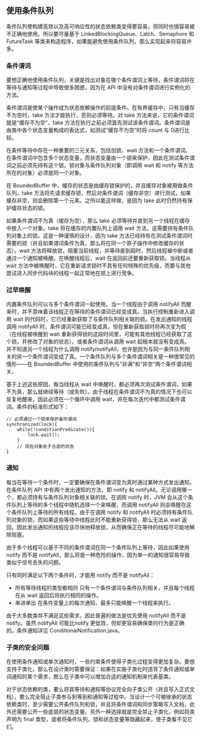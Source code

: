 ## 使用条件队列 ##

条件队列使构建高效以及高可响应性的状态依赖类变得更容易，但同时也很容易被不正确地使用。所以要尽量基于 LinkedBlockingQueue、Latch、Semaphore 和 FutureTask 等类来构造程序，如果能避免使用条件队列，那么实现起来将容易许多。

### 条件谓词

要想正确地使用条件队列，关键是找出对象在哪个条件谓词上等待。条件谓词将在等待与通知等过程中导致很多困惑，因为在 API 中没有对条件谓词进行实例化的方法。

条件谓词是使某个操作成为状态依赖操作的前提条件。在有界缓存中，只有当缓存不为空时，take 方法才能执行，否则必须等待。对 take 方法来说，它的条件谓词就是“缓存不为空”，take 方法在执行之前必须首先测试该条件谓词。条件谓词是由类中各个状态变量构成的表达式，如测试“缓存不为空”时将 count 与 0进行比较。

在条件等待中存在一种重要的三元关系，包括加锁、wait 方法和一个条件谓词。在条件谓词中包含多个状态变量，而状态变量由一个锁来保护，因此在测试条件谓词之前必须先持有这个锁。锁对象与条件队列对象（即调用 wait 和 notify 等方法所在的对象）必须是同一个对象。

在 BoundedBuffer 中，缓存的状态是由缓存锁保护的，并且缓存对象被用做条件队列。take 方法将先请求缓存锁，然后对条件谓词（缓存非空）进行测试，如果缓存非空，则会删除第一个元素。之所以能这样做，是因为 take 此时仍然持有保护缓存状态的锁。

如果条件谓词不为真（缓存为空），那么 take 必须等待并直到另一个线程在缓存中放入一个对象。take 将在缓存的内置队列上调用 wait 方法，这需要持有条件队列对象上的锁。这是一种谨慎的设计，因为 take 方法已经持有在测试条件谓词时需要的锁（并且如果谓词条件为真，那么将在同一个原子操作中修改缓存的状态）。wait 方法将释放锁，阻塞当前线程，并等待直到超时，然后线程被中断或者通过一个通知被唤醒。在唤醒线程后，wait 在返回前还要重新获取锁。当线程从 wait 方法中被唤醒时，它在重新请求锁时不具有任何特殊的优先级，而要与其他尝试进入同步代码块的线程一起正常地在锁上进行竞争。

### 过早唤醒

内置条件队列可以与多个条件谓词一起使用。当一个线程由于调用 notifyAll 而醒来时，并不意味着该线程正在等待的条件谓词已经变成真。当执行控制重新进入调用 wait 的代码时，它已经重新获取了与条件队列相关联的锁。在发出通知的线程调用 notifyAll 时，条件谓词可能已经变成真，但在重新获取锁时将再次变为假（在线程被唤醒到 wait 重新获得锁的这段时间里，可能有其他线程已经获取了这个锁，并修改了对象的状态）。或者条件谓词从调用 wait 起根本就没有变成真。并不知道另一个线程为什么调用 notify/notifyAll，也许是因为与同一条件队列相关的另一个条件谓词变成了真。一个条件队列与多个条件谓词相关是一种很常见的情形——在 BoundedBuffer 中使用的条件队列与“非满”和“非空”两个条件谓词相关。

基于上述这些原因，每当线程从 wait 中唤醒时，都必须再次测试条件谓词，如果不为真，那么就继续等待（或失败）。由于线程在条件谓词不为真的情况下也可以反复地醒来，因此必须在一个循环中调用 wait，并在每次迭代中都测试条件谓词。条件的标准形式如下：

	// 必须通过一个锁来保护条件谓词
	synchronized(lock){
		while(!conditionPredicate()){
			lock.wait();
		}
		// 现在对象处于合适的状态
	}

### 通知

每当在等待一个条件时，一定要确保在条件谓词变为真时通过某种方式发出通知。在条件队列 API 中有两个发出通知的方法，即 notify 和 notifyAll。无论调用哪一个，都必须持有与条件队列对象相关联的锁。在调用 notify 时，JVM 会从这个条件队列上等待的多个线程中随机选择一个来唤醒，而调用 notifyAll 则会唤醒在这个条件队列上等待的所有线程。由于在调用 notify 和 notifyAll 时必须持有条件队列对象的锁，而如果这些等待中线程此时不能重新获得锁，那么无法从 wait 返回，因此发出通知的线程应该尽快地释放锁，从而确保正在等待的线程尽可能地解除阻塞。

由于多个线程可以基于不同的条件谓词在同一个条件队列上等待，因此如果使用 notify 而不是 notifyAll，那么将是一种危险的操作，因为单一的通知很容易导致类似于信号丢失的问题。

只有同时满足以下两个条件时，才能用 notify 而不是 notifyAll：
* 所有等待线程的类型都相同 只有一个条件谓词与条件队列相关，并且每个线程在从 wait 返回后将执行相同的操作。
* 单进单出 在条件变量上的每次通知，最多只能唤醒一个线程来执行。

由于大多数类并不满足这些需求，因此普遍的做法是优先使用 notifyAll 而不是 notify。虽然 notifyAll 可能比notify 更低效，但却更容易确保类的行为是正确的。条件通知详见 ConditionalNotification.java。

### 子类的安全问题

在使用条件通知或单次通知时，一些约束条件使得子类化过程变得更加复杂。要想支持子类化，那么在设计类时需要保证：如果在实施子类化时违背了条件通知或单词通知的某个需求，那么在子类中可以增加合适的通知机制来代表基类。

对于状态依赖的类，要么将其等待和通知等协议完全向子类公开（并且写入正式文档），要么完全阻止子类参与到等到和通知等过程中。当设计一个可被继承的状态依赖类时，至少需要公开条件队列和锁，并且将条件谓词和同步策略写入文档，此外还需要公开一些底层的状态变量。另外一种选择就是完全禁止子类化，例如将类声明为 final 类型，或者将条件队列、锁和状态变量等隐藏起来，使子类看不见它们。
